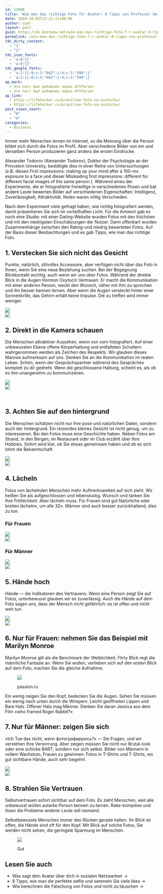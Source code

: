 ```yaml
---
id: 12806
title: 'Wie man das richtige Foto für Avatar: 8 Tipps von Professor der Psychologie'
date: 2019-10-05T12:22:11+00:00
author: user
layout: post
guid: https://de.bestwow.net/wie-man-das-richtige-foto-f-r-avatar-8-tipps-von-professor-der-psychologie/
permalink: /wie-man-das-richtige-foto-f-r-avatar-8-tipps-von-professor-der-psychologie/
tdc_dirty_content:
  - "1"
  - "1"
tdc_icon_fonts:
  - 'a:0:{}'
  - 'a:0:{}'
tdc_google_fonts:
  - 'a:2:{i:0;s:3:"662";i:4;s:3:"394";}'
  - 'a:2:{i:0;s:3:"662";i:4;s:3:"394";}'
ap_mark:
  - Это пост был добавлен через AftParser
  - Это пост был добавлен через AftParser
ap_link:
  - https://lifehacker.ru/pravilnoe-foto-na-avatarku/
  - https://lifehacker.ru/pravilnoe-foto-na-avatarku/
post_views_count:
  - "8"
  - "8"
categories:
  - Business
---
```

Immer mehr Menschen lernen im Internet, so die Meinung über die Person bildet sich durch die Fotos im Profil. Aber verschiedene Bilder von ein und derselben Person produzieren ganz anders die ersten Eindrücke.

Alexander Todorov (Alexander Todorov), Doktor der Psychologie an der Princeton University, bestätigte dies in einer Reihe von Untersuchungen (z.B. dieses <span><span> First impressions: making up your mind after a 100-ms exposure to a face </span> </span> und dieser <span><span> Misleading first impressions: different for different facial images of the same person </span> </span>). Während eines der Experimente, die er fotografierte freiwillige in verschiedenen Posen und bat andere Leute bewerten Bilder auf verschiedenen Eigenschaften: Intelligenz, Zuverlässigkeit, Attraktivität. Noten waren völlig Verschieden.

Nach dem Experiment viele gefragt haben, wie richtig fotografiert werden, damit präsentieren Sie sich im vorteilhaften Licht. Für die Antwort gab es noch eine Studie: mit einer Dating-Website wurden Fotos mit den höchsten und mit den niedrigsten Einschätzungen der Nutzer. Dann offenbart wurden Zusammenhänge zwischen den Rating-und niedrig bewerteten Fotos. Auf der Basis dieser Beobachtungen und es gab Tipps, wie man das richtige Foto.

## 1. Verstecken Sie sich nicht das Gesicht

Punkte, natürlich, stilvolles Accessoire, aber verfügen nicht über das Foto in Ihnen, wenn Sie eine neue Beziehung suchen. Bei der Begegnung Blickkontakt wichtig, auch wenn wir uns über Fotos. Während der direkte Blick in die Augen Hormon Oxytocin Vertrauen. Er macht die Kommunikation mit einer anderen Person, weckt den Wunsch, näher mit ihm zu sprechen und ihn besser kennen lernen. Aber wenn die Augen versteckt hinter einer Sonnenbrille, das Gehirn erhält keine Impulse. Die zu treffen wird immer weniger.

<!-- see gallery_shortcode() in wp-includes/media.php -->

<div>
  <div>
    <img src="https://de.bestwow.net/wp-content/uploads/2019/10/kak-sdelat-pravil-noe-foto-dlya-avatarki-8-sovetov-ot-professora-psihologii-1.jpg" />
  </div>
  
  <div>
    <img src="https://de.bestwow.net/wp-content/uploads/2019/10/kak-sdelat-pravil-noe-foto-dlya-avatarki-8-sovetov-ot-professora-psihologii-2.jpg" />
  </div>
</div>

<div>
</div>

## 2. Direkt in die Kamera schauen

Die Menschen attraktiver Aussehen, wenn von vorn fotografiert. Auf einer unbewussten Ebene offene Körperhaltung und entfalteten Schultern wahrgenommen werden als Zeichen des Respekts. Wir glauben dieses Mannes aufmerksam auf uns. Denken Sie an die Kommunikation im realen Leben. Schön, wenn der Gesprächspartner während des Gespräches komplett zu dir gedreht. Wenn die geschlossene Haltung, scheint es, als ob es ihm unangenehm zu kommunizieren.

<!-- see gallery_shortcode() in wp-includes/media.php -->

<div>
  <div>
    <img src="https://de.bestwow.net/wp-content/uploads/2019/10/kak-sdelat-pravil-noe-foto-dlya-avatarki-8-sovetov-ot-professora-psihologii-3.jpg" />
  </div>
  
  <div>
    <img src="https://de.bestwow.net/wp-content/uploads/2019/10/kak-sdelat-pravil-noe-foto-dlya-avatarki-8-sovetov-ot-professora-psihologii-4.jpg" />
  </div>
</div>

<div>
</div>

 

## 3. Achten Sie auf den hintergrund

Die Menschen schätzen nicht nur Ihre pose und natürlichen Daten, sondern auch der hintergrund. Ein reizendes kleines Gesicht ist nicht genug, um zu interessieren. Bei den Fotos muss eine Geschichte haben. Neben Fotos am Strand, in den Bergen, im Restaurant oder im Club erzählt über Ihre Hobbies. Sofort wird klar, ob Sie etwas gemeinsam haben und ob es sich lohnt die Bekanntschaft.

<!-- see gallery_shortcode() in wp-includes/media.php -->

<div>
  <div>
    <img src="https://de.bestwow.net/wp-content/uploads/2019/10/kak-sdelat-pravil-noe-foto-dlya-avatarki-8-sovetov-ot-professora-psihologii-5.jpg" />
  </div>
  
  <div>
    <img src="https://de.bestwow.net/wp-content/uploads/2019/10/kak-sdelat-pravil-noe-foto-dlya-avatarki-8-sovetov-ot-professora-psihologii-6.jpg" />
  </div>
</div>

<div>
</div>

## 4. Lächeln

Fotos von lächelnden Menschen mehr Aufmerksamkeit auf sich zieht. Wir heißen Sie als aufgeschlossen und lebenslustig. Wunsch und tanken Sie Ihre Fröhlichkeit. Aber lächeln muss. Für Frauen sind gut Natürliche oder breiten lächeln«, um alle 32». Männer sind auch besser zurückhaltend, dies zu tun.

### Für Frauen

<!-- see gallery_shortcode() in wp-includes/media.php -->

<div>
  <div>
    <img src="https://de.bestwow.net/wp-content/uploads/2019/10/kak-sdelat-pravil-noe-foto-dlya-avatarki-8-sovetov-ot-professora-psihologii-7.jpg" />
  </div>
  
  <div>
    <img src="https://de.bestwow.net/wp-content/uploads/2019/10/kak-sdelat-pravil-noe-foto-dlya-avatarki-8-sovetov-ot-professora-psihologii-8.jpg" />
  </div>
</div>

<div>
</div>

### Für Männer

<!-- see gallery_shortcode() in wp-includes/media.php -->

<div>
  <div>
    <img src="https://de.bestwow.net/wp-content/uploads/2019/10/kak-sdelat-pravil-noe-foto-dlya-avatarki-8-sovetov-ot-professora-psihologii-9.jpg" />
  </div>
  
  <div>
    <img src="https://de.bestwow.net/wp-content/uploads/2019/10/kak-sdelat-pravil-noe-foto-dlya-avatarki-8-sovetov-ot-professora-psihologii-10.jpg" />
  </div>
</div>

<div>
</div>

## 5. Hände hoch

Hände — die Indikatoren des Vertrauens. Wenn eine Person zeigt Sie auf Fotos, unterbewusst glauben wir es zuverlässig. Auch die Hände auf dem Foto sagen uns, dass der Mensch nicht gefährlich: es ist offen und nicht weh tun.

<!-- see gallery_shortcode() in wp-includes/media.php -->

<div>
  <div>
    <img src="https://de.bestwow.net/wp-content/uploads/2019/10/kak-sdelat-pravil-noe-foto-dlya-avatarki-8-sovetov-ot-professora-psihologii-11.jpg" />
  </div>
  
  <div>
    <img src="https://de.bestwow.net/wp-content/uploads/2019/10/kak-sdelat-pravil-noe-foto-dlya-avatarki-8-sovetov-ot-professora-psihologii-12.jpg" />
  </div>
</div>

<div>
</div>

## 6. Nur für Frauen: nehmen Sie das Beispiel mit Marilyn Monroe

Marilyn Monroe gilt als die Benchmark der Weiblichkeit. Flirty Blick regt die männliche Fantasie an. Wenn Sie wollen, verlieben sich auf den ersten Blick auf dem Foto, machen Sie die gleiche Aufnahme.<figure>

![](https://de.bestwow.net/wp-content/uploads/2019/10/kak-sdelat-pravil-noe-foto-dlya-avatarki-8-sovetov-ot-professora-psihologii-13.jpg) <figcaption>passion.ru</figcaption></figure> 

Ein wenig neigen Sie den Kopf, bedecken Sie die Augen. Sehen Sie müssen ein wenig nach unten durch die Wimpern. Leicht geöffneten Lippen und Bare Hals. Offener Hals mag Männer. Denken Sie daran Jessica aus dem Film «who framed Roger Rabbit?»</p> 

## 7. Nur für Männer: zeigen Sie sich

«Ich Tue das nicht, wenn фотографируюсь?» — Sie Fragen, und wir verstehen Ihre Verwirrung. Aber zeigen müssen Sie nicht nur Brutal-look oder eine schicke BART, sondern nur sich selbst. Bilder von Männern in vollem Wachstum, Frauen zu gewinnen. Fotos in T-Shirts und T-Shirts, wo gut sichtbare Hände, auch sehr begehrt.

<!-- see gallery_shortcode() in wp-includes/media.php -->

<div>
  <div>
    <img src="https://de.bestwow.net/wp-content/uploads/2019/10/kak-sdelat-pravil-noe-foto-dlya-avatarki-8-sovetov-ot-professora-psihologii-14.jpg" />
  </div>
  
  <div>
    <img src="https://de.bestwow.net/wp-content/uploads/2019/10/kak-sdelat-pravil-noe-foto-dlya-avatarki-8-sovetov-ot-professora-psihologii-15.jpg" />
  </div>
</div>

<div>
</div>

## 8. Strahlen Sie Vertrauen

Selbstvertrauen sofort sichtbar auf dem Foto. Es zieht Menschen, weil alle unbewusst wollen autarke Person kennen zu lernen. Rake-komplexe und lösen die Probleme anderer Leute will niemand.

Selbstbewusste Menschen immer den Rücken gerade halten. Ihr Blick ist offen, die Hände sind oft für den Kopf. Mit Blick auf solche Fotos, Sie werden nicht sehen, die geringste Spannung im Menschen.<figure>

![](https://de.bestwow.net/wp-content/uploads/2019/10/kak-sdelat-pravil-noe-foto-dlya-avatarki-8-sovetov-ot-professora-psihologii-16.jpg) <figcaption>Gut</figcaption></figure> 

## Lesen Sie auch

  * Was sagt dein Avatar über dich in sozialen Netzwerken →
  * 8 Tipps, wie man die perfekte selfie und sammeln Sie viele likes →
  * Wie berechnen die Fälschung von Fotos und nicht zu täuschen →
